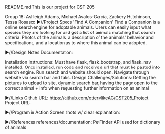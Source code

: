 README.md
This is our project for CST 205

Group 18: Ashleigh Adams, Michael Avalos-Garcia, Zackery Hutchinson, Tessa Rosasco 
▶︎//Project Specs
	'Find A Companion' 
	Find a Companion is a online search engine for adoptable animals. Users can easily input what species they are looking for and get a list of animals matching that search criteria. Photos of the animals, a description of the animals' behavior and specifications, and a location as to where this animal can be adopted.

▶︎//Design Notes 
	Documentation: 
	
  Installation Instructions: 
		Must have flask, flask_bootstrap, and flask_nav installed. Once installed, run code and receive a url that must be pasted into search engine. Run search and website should open. Navigate through website via search bar and tabs. 
	Design Challenges/Solutions: 
		Getting the pictures to upload to site, dynamic search bar, having the page open to the correct animal + info when requesting further information on an animal

▶︎//Links 
	Github URL: https://github.com/otterMikeAG/CST205_Project
	Project URL:  

▶︎//Program in Action 
	Screen shots w/ clear explanation:

▶︎//References 
	references/documentation: 
		PetFinder API used for dictionary of animals 
